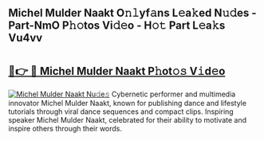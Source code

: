 ## Michel Mulder Naakt O𝚗𝚕yf𝚊ns L𝚎a𝚔ed N𝚞𝚍es - Part-NmO P𝚑𝚘tos Vi𝚍𝚎o - H𝚘𝚝 Part L𝚎a𝚔s Vu4vv

# <h2><a href="http://kf0vuu.oniu.top/?m=Michel+Mulder+Naakt">🔗👉 🔴 Michel Mulder Naakt P𝚑ot𝚘𝚜 V𝚒d𝚎o</a></h2>

[![Michel Mulder Naakt Nu𝚍e𝚜](https://i.imgur.com/0qMVB7G.gif)](http://kf0vuu.oniu.top/?m=Michel+Mulder+Naakt)
Cybernetic performer and multimedia innovator Michel Mulder Naakt, known for publishing dance and lifestyle tutorials through viral dance sequences and compact clips. Inspiring speaker Michel Mulder Naakt, celebrated for their ability to motivate and inspire others through their words.  
